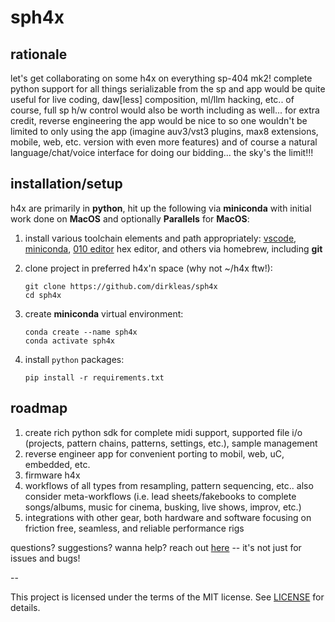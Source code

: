 # sph4x

## rationale

let's get collaborating on some h4x on everything sp-404 mk2! complete python support for all things serializable from the sp and app would be quite useful for live coding, daw[less] composition, ml/llm hacking, etc.. of course, full sp h/w control would also be worth including as well... for extra credit, reverse engineering the app would be nice to so one wouldn't be limited to only using the app (imagine auv3/vst3 plugins, max8 extensions, mobile, web, etc. version with even more features) and of course a natural language/chat/voice interface for doing our bidding... the sky's the limit!!!

## installation/setup

h4x are primarily in **python**, hit up the following via **miniconda** with initial work done on **MacOS** and optionally **Parallels** for **MacOS**:

1. install various toolchain elements and path appropriately: [vscode](https://code.visualstudio.com), [miniconda](https://conda.io/miniconda.html), [010 editor](https://www.sweetscape.com/010editor/) hex editor, and others via homebrew, including **git**
1. clone project in preferred h4x'n space (why not ~/h4x ftw!):
    ```
    git clone https://github.com/dirkleas/sph4x
    cd sph4x
    ```
1. create **miniconda** virtual environment:

    ```
    conda create --name sph4x
    conda activate sph4x
    ```
1. install `python` packages:
    ```
    pip install -r requirements.txt
    ```

## roadmap

1. create rich python sdk for complete midi support, supported file i/o (projects, pattern chains, patterns, settings, etc.), sample management
1. reverse engineer app for convenient porting to mobil, web, uC, embedded, etc.
1. firmware h4x
1. workflows of all types from resampling, pattern sequencing, etc.. also consider meta-workflows (i.e. lead sheets/fakebooks to complete songs/albums, music for cinema, busking, live shows, improv, etc.)
1. integrations with other gear, both hardware and software focusing on friction free, seamless, and reliable performance rigs



questions? suggestions? wanna help? reach out [here](https://github.com/dirkleas/sph4x/issues) -- it's not just for issues and bugs!

--

This project is licensed under the terms of the MIT license. See [LICENSE](LICENSE) for details.
